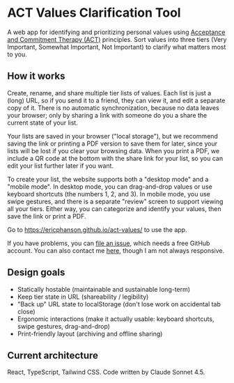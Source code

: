 # ACT Values Clarification Tool

A web app for identifying and prioritizing personal values using [Acceptance and Commitment Therapy (ACT)](https://en.wikipedia.org/wiki/Acceptance_and_commitment_therapy) principles. Sort values into three tiers (Very Important, Somewhat Important, Not Important) to clarify what matters most to you.

## How it works

Create, rename, and share multiple tier lists of values. Each list is just a (long) URL, so if you send it to a friend, they can view it, and edit a separate copy of it. There is no automatic synchronization, because no data leaves your browser; only by sharing a link with someone do you a share the current state of your list.

Your lists are saved in your browser ("local storage"), but we recommend saving the link or printing a PDF version to save them for later, since your lists will be lost if you clear your browsing data. When you print a PDF, we include a QR code at the bottom with the share link for your list, so you can edit your list further later if you want.

To create your list, the website supports both a "desktop mode" and a "mobile mode". In desktop mode, you can drag-and-drop values or use keyboard shortcuts (the numbers 1, 2, and 3). In mobile mode, you use swipe gestures, and there is a separate "review" screen to support viewing all your tiers. Either way, you can categorize and identify your values, then save the link or print a PDF.

Go to https://ericphanson.github.io/act-values/ to use the app.

If you have problems, you can [file an issue](https://github.com/ericphanson/act-values/issues/new), which needs a free GitHub account. You can also contact me [here](https://ericphanson.com/contact), though I am not always responsive. 

## Design goals

- Statically hostable (maintainable and sustainable long-term)
- Keep tier state in URL (shareability / legibility)
- "Back up" URL state to localStorage (don't lose work on accidental tab close)
- Ergonomic interactions (make it actually usable: keyboard shortcuts, swipe gestures, drag-and-drop)
- Print-friendly layout (archiving and offline sharing)

## Current architecture

React, TypeScript, Tailwind CSS. Code written by Claude Sonnet 4.5.
